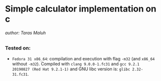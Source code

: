 # Simple calculator implementation on c
###### author: Taras Maluh

### Tested on:
 - `Fedora 31 x86_64`: compilation and execution with flag `-m32` (and `x86_64` without `-m32`).
    Compiled with `clang 9.0.0-1.fc31` and `gcc 9.2.1 20190827 (Red Hat 9.2.1-1)` and GNU libc version is: `glibc 2.32-31.fc31`.
